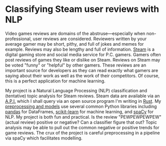 # Classifying Steam user reviews with NLP

Video games reviews are domains of the abstruse—especially when non-professional, user reviews are considered. Reviewers written by your average gamer may be short, pithy, and full of jokes and memes for example. Reviews may also be lengthy and full of information. [Steam](https://store.steampowered.com/) is a digital gaming store and social media service for P.C. gamers. Gamers often post reviews of games they like or dislike on Steam. Reviews on Steam may be voted "funny" or "helpful" by other gamers. These reviews are an important source for developers as they can read exactly what gamers are saying about their work as well as the work of their competitors. Of course, this is a perfect application for machine learning.

My project is a Natural Language Processing (NLP) classification and (tentative) topic analysis for Steam reviews. Steam data are available via an [A.P.I.](https://steamcommunity.com/dev) which I shall query via an open source program I'm writing in [Rust](https://www.rust-lang.org/). My [preprocessing and models](https://github.com/joshuamegnauth54/aapor_scholars_2021/tree/main/steam_review_sentiments) use several common Python libraries including [pandas](https://pandas.pydata.org/) for DataFrames, [scikit-learn](https://scikit-learn.org/) for machine learning, and [spaCy](https://spacy.io/) for NLP. My project is both fun and practical. Is the review "PEWPEWPEWPEW" (actual review) positive or negative? Can a classifier figure that out? Topic analysis may be able to pull out the common negative or positive trends for game reviews. The crux of the project is careful preprocessing in a pipeline via spaCy which facilitates modelling.